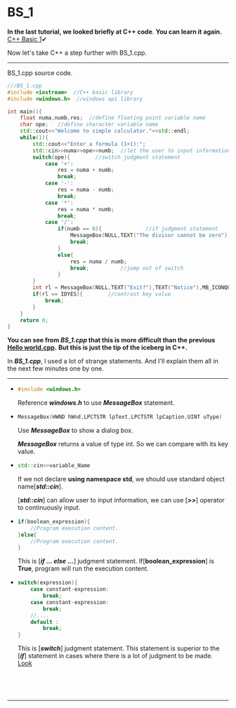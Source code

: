 # BS_1

**In the last tutorial, we looked briefly at C++ code**. **You can learn it again.** [C++ Basic 1](https://github.com/Cloudwhile/CPP_BASIC/blob/main/resources/Hello%20world/Hello%20world.cpp)✔

Now let's take C++ a step further with BS_1.cpp.

***

BS_1.cpp source code.

```c++
///BS_1.cpp
#include <iostream>  //C++ basic library
#include <windows.h>  //windows api library

int main(){
    float numa,numb,res;  //define floating point variable name 
    char ope;	//define character variable name
    std::cout<<"Welcome to simple calculator."<<std::endl;
    while(1){
        std::cout<<"Enter a formula (1+1):";
        std::cin>>numa>>ope>>numb;  //let the user to input information
        switch(ope){		//switch judgment statement
            case '+':
                res = numa + numb;
                break;
            case '-':
                res = numa - numb;
                break;
            case '*':
                res = numa * numb;
                break;
            case '/':
                if(numb == 0){				//if judgment statement
                    MessageBox(NULL,TEXT("The divisor cannot be zero"),TEXT("Error"),MB_ICONERROR);		//Meassge Windows provided by WIN API
                    break;
                }
                else{
                    res = numa / numb;
                    break;			//jump out of switch
                }
        }
        int rl = MessageBox(NULL,TEXT("Exit?"),TEXT("Notice"),MB_ICONQUESTION|MB_YESNO);
        if(rl == IDYES){		//contrast key value
            break;
        }
    }
    return 0;
}

```

**You can see from *BS_1.cpp* that this is more difficult than the previous [Hello world.cpp](https://github.com/Cloudwhile/CPP_BASIC/blob/main/resources/Hello%20world/Hello%20world.cpp).** **But this is just the tip of the iceberg in C++.**



In ***BS_1.cpp***, I used a lot of strange statements. And I'll explain them all in the next few minutes one by one.

***

+ ```C++
  #include <windows.h>
  ```

  Reference ***windows.h*** to use ***MessageBox*** statement.
  
+ ```C++
  MessageBox(HWND hWnd,LPCTSTR lpText,LPCTSTR lpCaption,UINT uType)
  ```

  Use ***MessageBox*** to show a dialog box.

  ***MessageBox*** returns a value of type int. So we can compare with its key value.
  
+ ```C++
  std::cin>>variable_Name
  ```

  If we not declare **using namespace std**, we should use standard object name[***std::cin***].

  [***std::cin***] can allow user to input information, we can use [***>>***] operator to continuously input.

+ ```C++
  if(boolean_expression){
      //Program execution content.
  }else{
      //Program execution content.
  }
  ```
  
  This is [***if ... else ...***] judgment statement. If[**boolean_expression**] is **True**, program will run the execution content.
  
+ ```C++
  switch(expression){
      case constant-expression:
          break;
      case constant-expression:
          break;
      //....
      default :
          break;
  }
  ```

  This is [***switch***] judgment statement. This statement is superior to the [***if***] statement in cases where there is a lot of judgment to be made.  
  [Look]()

​    

​     

  

***



